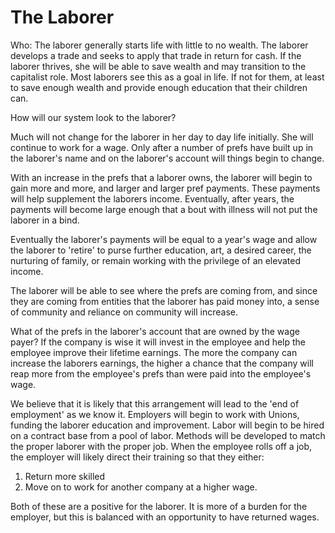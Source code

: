 # The Laborer

Who:  The laborer generally starts life with little to no wealth.  The laborer develops a trade and seeks to apply that trade in return for cash.  If the laborer thrives, she will be able to save wealth and may transition to the capitalist role.  Most laborers see this as a goal in life.  If not for them, at least to save enough wealth and provide enough education that their children can.

How will our system look to the laborer?

Much will not change for the laborer in her day to day life initially.  She will continue to work for a wage.  Only after a number of prefs have built up in the laborer's name and on the laborer's account will things begin to change.

With an increase in the prefs that a laborer owns, the laborer will begin to gain more and more, and larger and larger pref payments.  These payments will help supplement the laborers income.  Eventually, after years, the payments will become large enough that a bout with illness will not put the laborer in a bind.

Eventually the laborer's payments will be equal to a year's wage and allow the laborer to 'retire' to purse further education, art, a desired career, the nurturing of family, or remain working with the privilege of an elevated income.

The laborer will be able to see where the prefs are coming from, and since they are coming from entities that the laborer has paid money into, a sense of community and reliance on community will increase.

What of the prefs in the laborer's account that are owned by the wage payer? If the company is wise it will invest in the employee and help the employee improve their lifetime earnings.  The more the company can increase the laborers earnings, the higher a chance that the company will reap more from the employee's prefs than were paid into the employee's wage.

We believe that it is likely that this arrangement will lead to the 'end of employment' as we know it. Employers will begin to work with Unions, funding the laborer education and improvement.  Labor will begin to be hired on a contract base from a pool of labor.  Methods will be developed to match the proper laborer with the proper job.  When the employee rolls off a job, the employer will likely direct their training so that they either:

1. Return more skilled
2. Move on to work for another company at a higher wage.

Both of these are a positive for the laborer.  It is more of a burden for the employer, but this is balanced with an opportunity to have returned wages.


